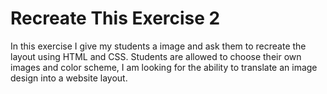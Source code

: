 # Recreate This Exercise 2

In this exercise I give my students a image and ask them to recreate the layout using HTML and CSS.  Students are allowed to choose their own images and color scheme, I am looking for the ability to translate an image design into a website layout.